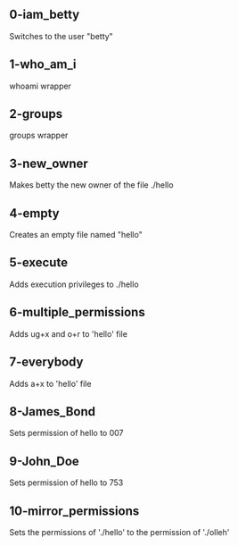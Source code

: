## 0-iam_betty
Switches to the user "betty"

## 1-who_am_i
whoami wrapper

## 2-groups
groups wrapper

## 3-new_owner
Makes betty the new owner of the file ./hello

## 4-empty
Creates an empty file named "hello"

## 5-execute
Adds execution privileges to ./hello

## 6-multiple_permissions
Adds ug+x and o+r to 'hello' file

## 7-everybody
Adds a+x to 'hello' file

## 8-James_Bond
Sets permission of hello to 007

## 9-John_Doe
Sets permission of hello to 753

## 10-mirror_permissions
Sets the permissions of './hello' to the permission of './olleh'
